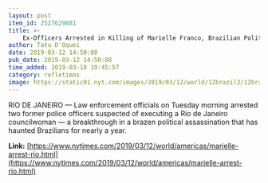 ```yaml
---
layout: post
item_id: 2527629881
title: >-
    Ex-Officers Arrested in Killing of Marielle Franco, Brazilian Politician and Activist
author: Tatu D'Oquei
date: 2019-03-12 14:50:08
pub_date: 2019-03-12 14:50:08
time_added: 2019-03-18 19:45:57
category: refletimos
image: https://static01.nyt.com/images/2019/03/12/world/12brazil2/12brazil2-facebookJumbo.jpg
---
```


RIO DE JANEIRO — Law enforcement officials on Tuesday morning arrested two former police officers suspected of executing a Rio de Janeiro councilwoman — a breakthrough in a brazen political assassination that has haunted Brazilians for nearly a year.

**Link:** [https://www.nytimes.com/2019/03/12/world/americas/marielle-arrest-rio.html](https://www.nytimes.com/2019/03/12/world/americas/marielle-arrest-rio.html)

